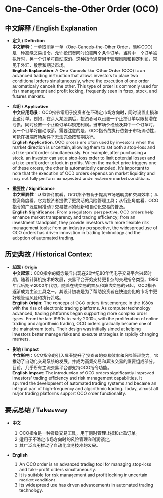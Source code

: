 # One-Cancels-the-Other Order (OCO)

## 中文解释 / English Explanation

* **定义 / Definition**  
  **中文解释**：一单取消另一单（One-Cancels-the-Other Order，简称OCO）是一种高级交易指令，允许投资者同时设置两个条件订单，当其中一个订单被执行时，另一个订单将自动取消。这种指令通常用于管理风险和锁定利润，常见于外汇、股票和期货市场。  
  **English Explanation**: A One-Cancels-the-Other Order (OCO) is an advanced trading instruction that allows investors to place two conditional orders simultaneously, where the execution of one order automatically cancels the other. This type of order is commonly used for risk management and profit locking, frequently seen in forex, stock, and futures markets.

* **应用 / Application**  
  **中文应用场景**：OCO指令常用于投资者在不确定市场方向时，同时设置止损和止盈订单。例如，在买入某股票后，投资者可以设置一个止损订单以限制潜在亏损，同时设置一个止盈订单以锁定利润。当市场价格触及其中一个订单时，另一个订单将自动取消。需要注意的是，OCO指令的执行依赖于市场流动性，可能在极端市场条件下无法完全按预期执行。  
  **English Application**: OCO orders are often used by investors when the market direction is uncertain, allowing them to set both a stop-loss and a take-profit order simultaneously. For example, after purchasing a stock, an investor can set a stop-loss order to limit potential losses and a take-profit order to lock in profits. When the market price triggers one of these orders, the other is automatically canceled. It’s important to note that the execution of OCO orders depends on market liquidity and may not fully perform as expected under extreme market conditions.

* **重要性 / Significance**  
  **中文重要性**：从监管角度看，OCO指令有助于提高市场透明度和交易效率；从投资角度看，它为投资者提供了更灵活的风险管理工具；从行业角度看，OCO指令的广泛应用推动了交易技术的创新和自动化交易的普及。  
  **English Significance**: From a regulatory perspective, OCO orders help enhance market transparency and trading efficiency; from an investment standpoint, they provide investors with more flexible risk management tools; from an industry perspective, the widespread use of OCO orders has driven innovation in trading technology and the adoption of automated trading.

## 历史典故 / Historical Context

* **起源 / Origin**  
  **中文起源**：OCO指令的概念最早出现在20世纪80年代电子交易平台兴起时期。随着计算机技术的发展，交易平台开始支持更复杂的交易指令类型。1990年代后期至2000年代初，随着在线交易的普及和算法交易的兴起，OCO指令逐渐成为主流工具之一。其设计初衷是为了帮助投资者在快速变化的市场中更好地管理风险和执行策略。  
  **English Origin**: The concept of OCO orders first emerged in the 1980s with the rise of electronic trading platforms. As computer technology advanced, trading platforms began supporting more complex order types. From the late 1990s to early 2000s, with the proliferation of online trading and algorithmic trading, OCO orders gradually became one of the mainstream tools. Their design was initially aimed at helping investors better manage risks and execute strategies in rapidly changing markets.

* **影响 / Impact**  
  **中文影响**：OCO指令的引入显著提升了投资者的交易效率和风险管理能力。它推动了自动化交易系统的发展，并成为高频交易和算法交易的重要组成部分。目前，几乎所有主流交易平台都支持OCO指令功能。  
  **English Impact**: The introduction of OCO orders significantly improved investors' trading efficiency and risk management capabilities. It spurred the development of automated trading systems and became an integral part of high-frequency and algorithmic trading. Today, almost all major trading platforms support OCO order functionality.

## 要点总结 / Takeaway

* **中文**  
  1. OCO指令是一种高级交易工具，用于同时管理止损和止盈订单。
  2. 适用于不确定市场方向时的风险管理和利润锁定。
  3. 其广泛应用推动了自动化交易技术的发展。

* **English**  
  1. An OCO order is an advanced trading tool for managing stop-loss and take-profit orders simultaneously.
  2. It is suitable for risk management and profit locking in uncertain market conditions.
  3. Its widespread use has driven advancements in automated trading technology.